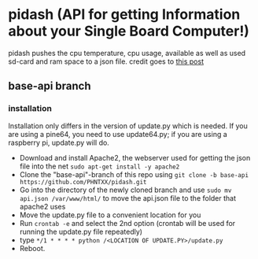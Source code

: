 # pidash (API for getting Information about your Single Board Computer!)
pidash pushes the cpu temperature, cpu usage, available as well as used sd-card and ram space to a json file.
credit goes to [this post](https://www.raspberrypi.org/forums/viewtopic.php?f=32&t=22180)

## base-api branch

### installation

Installation only differs in the version of update.py which is needed. If you are using a pine64, you need to use update64.py; if you are using a raspberry pi, update.py will do.

* Download and install Apache2, the webserver used for getting the json file into the net `sudo apt-get install -y apache2`
* Clone the "base-api"-branch of this repo using `git clone -b base-api https://github.com/PHNTXX/pidash.git`
* Go into the directory of the newly cloned branch and use `sudo mv api.json /var/www/html/` to move the api.json file to the folder that apache2 uses
* Move the update.py file to a convenient location for you
* Run `crontab -e` and select the 2nd option (crontab will be used for running the update.py file repeatedly)
* type `*/1 * * * * python /<LOCATION OF UPDATE.PY>/update.py`
* Reboot.
